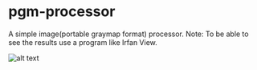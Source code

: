 # pgm-processor
A simple image(portable graymap format) processor.
Note: To be able to see the results use a program like Irfan View.

![alt text](https://github.com/zark3in/pgm-processor/blob/master/pgm_processor.png)
